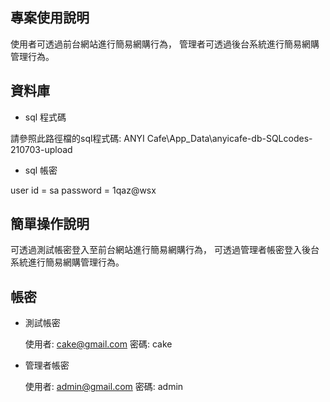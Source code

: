 ## 專案使用說明

使用者可透過前台網站進行簡易網購行為，
管理者可透過後台系統進行簡易網購管理行為。

## 資料庫

- sql 程式碼

請參照此路徑檔的sql程式碼: ANYI Cafe\App_Data\anyicafe-db-SQLcodes-210703-upload

- sql 帳密

user id = sa
password = 1qaz@wsx

## 簡單操作說明

可透過測試帳密登入至前台網站進行簡易網購行為，
可透過管理者帳密登入後台系統進行簡易網購管理行為。

## 帳密

- 測試帳密

  使用者: cake@gmail.com
  密碼: cake

- 管理者帳密
  
  使用者: admin@gmail.com
  密碼: admin
